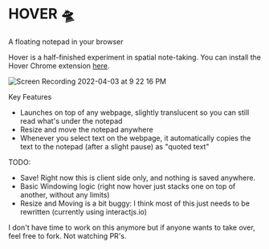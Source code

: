 # HOVER 🛸
A floating notepad in your browser

Hover is a half-finished experiment in spatial note-taking. You can install the Hover Chrome extension [here](https://chrome.google.com/webstore/detail/hover/lepdeghhgnfgndhbhhgjmgdggikibcca?hl=en&authuser=0).

![Screen Recording 2022-04-03 at 9 22 16 PM](https://user-images.githubusercontent.com/826496/161461378-6f1a3991-8e3c-45cc-84e8-499428f4026f.gif)


Key Features
* Launches on top of any webpage, slightly translucent so you can still read what's under the notepad
* Resize and move the notepad anywhere
* Whenever you select text on the webpage, it automatically copies the text to the notepad (after a slight pause) as "quoted text"

TODO:
* Save! Right now this is client side only, and nothing is saved anywhere.
* Basic Windowing logic (right now hover just stacks one on top of another, without any limits)
* Resize and Moving is a bit buggy: I think most of this just needs to be rewritten (currently using interactjs.io)

I don't have time to work on this anymore but if anyone wants to take over, feel free to fork. Not watching PR's. 

